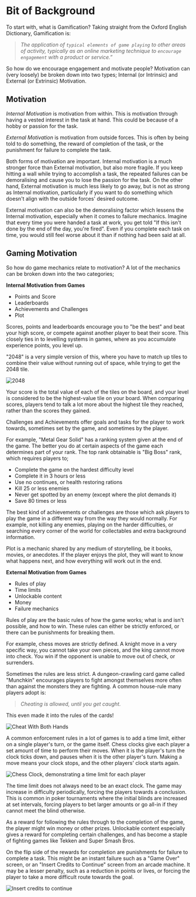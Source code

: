 # Bit of Background

To start with, what is Gamification? Taking straight from the Oxford English Dictionary, Gamification is:

>*The application of `typical elements of game playing` to other areas of activity, typically as an online marketing technique to `encourage engagement` with a product or service.”*

So how do we encourage engagement and motivate people? Motivation can (very loosely) be broken down into two types; Internal (or Intrinsic) and External (or Extrinsic) Motivation.

## Motivation

*Internal Motivation* is motivation from within. This is motivation through having a vested interest in the task at hand. This could be because of a hobby or passion for the task.

*External Motivation* is motivation from outside forces. This is often by being told to do something, the reward of completion of the task, or the punishment for failure to complete the task.

Both forms of motivation are important. Internal motivation is a much stronger force than External motivation, but also more fragile. If you keep hitting a wall while trying to accomplish a task, the repeated failures can be demoralising and cause you to lose the passion for the task. On the other hand, External motivation is much less likely to go away, but is not as strong as Internal motivation, particularly if you want to do something which doesn't align with the outside forces' desired outcome.

External motivation can also be the demoralising factor which lessens the Internal motivation, especially when it comes to failure mechanics. Imagine that every time you were handed a task at work, you get told "If this isn't done by the end of the day, you're fired". Even if you complete each task on time, you would still feel worse about it than if nothing had been said at all.

## Gaming Motivation

So how do game mechanics relate to motivation? A lot of the mechanics can be broken down into the two categories;

**Internal Motivation from Games**

* Points and Score
* Leaderboards
* Achievements and Challenges
* Plot

Scores, points and leaderboards encourage you to "be the best" and beat your high score, or compete against another player to beat their score. This closely ties in to levelling systems in games, where as you accumulate experience points, you level up.

"2048" is a very simple version of this, where you have to match up tiles to combine their value without running out of space, while trying to get the 2048 tile.

![2048](http://upload.wikimedia.org/wikipedia/commons/6/64/2048_Screenshot.png)

Your score is the total value of each of the tiles on the board, and your level is considered to be the highest-value tile on your board. When comparing scores, players tend to talk a lot more about the highest tile they reached, rather than the scores they gained.

Challenges and Achievements offer goals and tasks for the player to work towards, sometimes set by the game, and sometimes by the player.

For example, "Metal Gear Solid" has a ranking system given at the end of the game. The better you do at certain aspects of the game each determines part of your rank. The top rank obtainable is "Big Boss" rank, which requires players to;

- Complete the game on the hardest difficulty level
- Complete it in 3 hours or less
- Use no continues, or health restoring rations
- Kill 25 or less enemies
- Never get spotted by an enemy (except where the plot demands it)
- Save 80 times or less

The best kind of achievements or challenges are those which ask players to play the game in a different way from the way they would normally. For example, not killing any enemies, playing on the harder difficulties, or searching every corner of the world for collectables and extra background information.

Plot is a mechanic shared by any medium of storytelling, be it books, movies, or anecdotes. If the player enjoys the plot, they will want to know what happens next, and how everything will work out in the end.

**External Motivation from Games**

* Rules of play
* Time limits
* Unlockable content
* Money
* Failure mechanics

Rules of play are the basic rules of how the game works; what is and isn't possible, and how to win. These rules can either be strictly enforced, or there can be punishments for breaking them.

For example, chess moves are strictly defined. A knight move in a very specific way, you cannot take your own pieces, and the king cannot move into check. You win if the opponent is unable to move out of check, or surrenders.

Sometimes the rules are less strict. A dungeon-crawling card game called "Munchkin" encourages players to fight amongst themselves more often than against the monsters they are fighting. A common house-rule many players adopt is:

>*Cheating is allowed, until you get caught.*

This even made it into the rules of the cards!

![Cheat With Both Hands](http://www.worldofmunchkin.com/cards/cheatwithbothhands/img/cover_lg.jpg)

A common enforcement rules in a lot of games is to add a time limit, either on a single player's turn, or the game itself. Chess clocks give each player a set amount of time to perform their moves. When it is the player's turn the clock ticks down, and pauses when it is the other player's turn. Making a move means your clock stops, and the other players' clock starts again.

![Chess Clock, demonstrating a time limit for each player](http://4.bp.blogspot.com/-gHDp-62lrv4/Ul9gdhzYf-I/AAAAAAAABXQ/SvHxSHvsMdQ/s1600/chessclock2.jpg)

The time limit does not always need to be an exact clock. The game may increase in difficulty periodically, forcing the players towards a conclusion. This is common in poker tournaments where the initial blinds are increased at set intervals, forcing players to bet larger amounts or go all-in if they cannot meet the blind otherwise.

As a reward for following the rules through to the completion of the game, the player might win money or other prizes. Unlockable content especially gives a reward for completing certain challenges, and has become a staple of fighting games like Tekken and Super Smash Bros.

On the flip side of the rewards for completion are punishments for failure to complete a task. This might be an instant failure such as a "Game Over" screen, or an "Insert Credits to Continue" screen from an arcade machine. It may be a lesser penalty, such as a reduction in points or lives, or forcing the player to take a more difficult route towards the goal.

![Insert credits to continue](http://broganz.files.wordpress.com/2012/11/0000.png)
